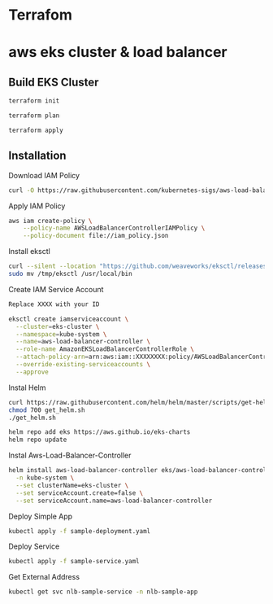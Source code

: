 
# Terrafom 
# aws eks cluster & load balancer 



## Build EKS Cluster

```bash
terraform init

terraform plan

terraform apply
```

## Installation

Download IAM Policy 

```bash
curl -O https://raw.githubusercontent.com/kubernetes-sigs/aws-load-balancer-controller/v2.4.7/docs/install/iam_policy.json
```

Apply IAM Policy
```bash
aws iam create-policy \
    --policy-name AWSLoadBalancerControllerIAMPolicy \
    --policy-document file://iam_policy.json
```

Install eksctl
```bash
curl --silent --location "https://github.com/weaveworks/eksctl/releases/latest/download/eksctl_$(uname -s)_amd64.tar.gz" | tar xz -C /tmp
sudo mv /tmp/eksctl /usr/local/bin
```

Create IAM Service Account
```bash
Replace XXXX with your ID

eksctl create iamserviceaccount \
  --cluster=eks-cluster \
  --namespace=kube-system \
  --name=aws-load-balancer-controller \
  --role-name AmazonEKSLoadBalancerControllerRole \
  --attach-policy-arn=arn:aws:iam::XXXXXXXX:policy/AWSLoadBalancerControllerIAMPolicy \
  --override-existing-serviceaccounts \
  --approve
```
Instal Helm
```bash
curl https://raw.githubusercontent.com/helm/helm/master/scripts/get-helm-3 > get_helm.sh
chmod 700 get_helm.sh
./get_helm.sh

helm repo add eks https://aws.github.io/eks-charts
helm repo update
```
Instal Aws-Load-Balancer-Controller
```bash
helm install aws-load-balancer-controller eks/aws-load-balancer-controller \
  -n kube-system \
  --set clusterName=eks-cluster \
  --set serviceAccount.create=false \
  --set serviceAccount.name=aws-load-balancer-controller 
```
Deploy Simple App
```bash
kubectl apply -f sample-deployment.yaml
```
Deploy Service
```bash
kubectl apply -f sample-service.yaml
```
Get External Address
```bash
kubectl get svc nlb-sample-service -n nlb-sample-app
```
